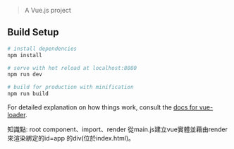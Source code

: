 
> A Vue.js project

## Build Setup

``` bash
# install dependencies
npm install

# serve with hot reload at localhost:8080
npm run dev

# build for production with minification
npm run build
```

For detailed explanation on how things work, consult the [docs for vue-loader](http://vuejs.github.io/vue-loader).

知識點:
root component、import、render
從main.js建立vue實體並藉由render來渲染綁定的id=app 的div(位於index.html)。